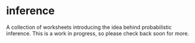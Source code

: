 # inference

A collection of worksheets introducing the idea behind probabilistic
inference. This is a work in progress, so please check back soon for
more.